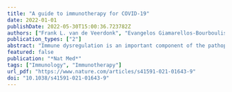 ```yaml
---
title: "A guide to immunotherapy for COVID-19"
date: 2022-01-01
publishDate: 2022-05-30T15:00:36.723782Z
authors: ["Frank L. van de Veerdonk", "Evangelos Giamarellos-Bourboulis", "Peter Pickkers", "Lennie Derde", "Helen Leavis", "Reinout van Crevel", "Job J. Engel", "W. Joost Wiersinga", "Alexander P. J. Vlaar", "Manu Shankar-Hari", "Tom van der Poll", "Marc Bonten", "Derek C. Angus", "Jos W. M. van der Meer", "Mihai G. Netea"]
publication_types: ["2"]
abstract: "Immune dysregulation is an important component of the pathophysiology of COVID-19. A large body of literature has reported the effect of immune-based therapies in patients with COVID-19, with some remarkable successes such as the use of steroids or anti-cytokine therapies. However, challenges in clinical decision-making arise from the complexity of the disease phenotypes and patient heterogeneity, as well as the variable quality of evidence from immunotherapy studies. This Review aims to support clinical decision-making by providing an overview of the evidence generated by major clinical trials of host-directed therapy. We discuss patient stratification and propose an algorithm to guide the use of immunotherapy strategies in the clinic. This will not only help guide treatment decisions, but may also help to design future trials that investigate immunotherapy in other severe infections."
featured: false
publication: "*Nat Med*"
tags: ["Immunology", "Immunotherapy"]
url_pdf: "https://www.nature.com/articles/s41591-021-01643-9"
doi: "10.1038/s41591-021-01643-9"
---
```


